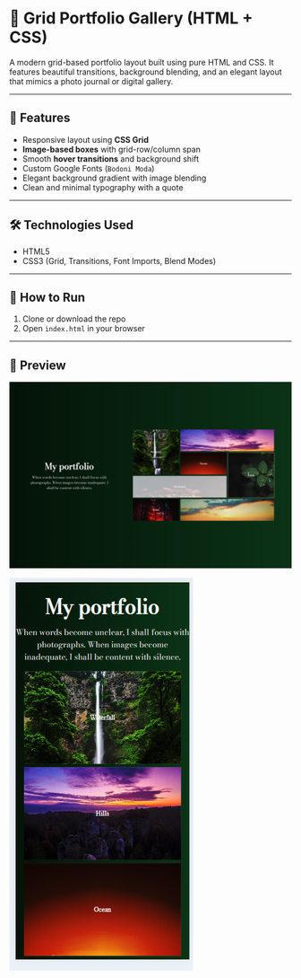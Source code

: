 # 🎨 Grid Portfolio Gallery (HTML + CSS)

A modern grid-based portfolio layout built using pure HTML and CSS. It features beautiful transitions, background blending, and an elegant layout that mimics a photo journal or digital gallery.

---

## 🌟 Features

- Responsive layout using **CSS Grid**
- **Image-based boxes** with grid-row/column span
- Smooth **hover transitions** and background shift
- Custom Google Fonts (`Bodoni Moda`)
- Elegant background gradient with image blending
- Clean and minimal typography with a quote

---

## 🛠️ Technologies Used

- HTML5
- CSS3 (Grid, Transitions, Font Imports, Blend Modes)

---

## 🚀 How to Run

1. Clone or download the repo
2. Open `index.html` in your browser

---

## 📸 Preview

![Grid Preview](images/grid-preview.png)

![Mobile Preview](images/mobile-preview.png)

